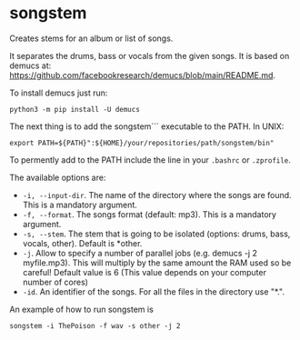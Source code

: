# songstem
Creates stems for an album or list of songs.

It separates the drums, bass or vocals from the given songs. It is based on demucs at: https://github.com/facebookresearch/demucs/blob/main/README.md.



To install demucs just run:

```
python3 -m pip install -U demucs
```

The next thing is to add the songstem``` executable to the PATH. In UNIX:

```
export PATH=${PATH}":${HOME}/your/repositories/path/songstem/bin"
```

To permently add to the PATH include the line in your ```.bashrc``` or ```.zprofile```.

The available options are:

* ```-i, --input-dir```. The name of the directory where the songs are found. This is a mandatory argument.
* ```-f, --format```. The songs format (default: mp3). This is a mandatory argument.
* ```-s, --stem```. The stem that is going to be isolated (options: drums, bass, vocals, other). Default is *other.
* ```-j```. Allow to specify a number of parallel jobs (e.g. demucs -j 2 myfile.mp3). This will multiply by the same amount the RAM used so be careful! Default value is 6 (This value depends on your computer number of cores)
* ```-id```. An identifier of the songs. For all the files in the directory use "*.". 

An example of how to run songstem is

```
songstem -i ThePoison -f wav -s other -j 2
```
